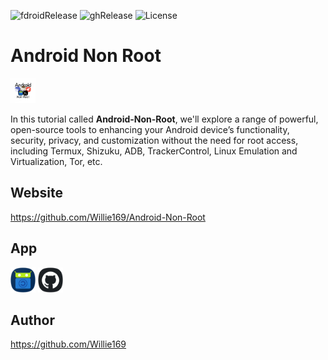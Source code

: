 ![fdroidRelease](https://img.shields.io/f-droid/v/com.willie.androidnonroot.svg?logo=F-Droid) 
![ghRelease](https://img.shields.io/github/v/release/Willie169/Android-Non-Root)
![License](https://img.shields.io/badge/license-GFDL%201.3%20or%20CC%20BY--SA%204.0-blue.svg)
# Android Non Root

<a href="https://github.com/Willie169/Android-Non-Root"><img src="img/Android Non Root.png" alt="Android Non Root" style="height: 40px;"></a>
<p>In this tutorial called <strong>Android-Non-Root</strong>, we'll explore a range of powerful, open-source tools to enhancing your Android device’s functionality, security, privacy, and customization without the need for root access, including Termux, Shizuku, ADB, TrackerControl, Linux Emulation and Virtualization, Tor, etc.</p>

## Website

<a href="https://github.com/Willie169/Android-Non-Root">https://github.com/Willie169/Android-Non-Root</a>

## App

<a href=https://f-droid.org/packages/com.willie.androidnonroot><img src="img/fdroid.png" alt="Get it on F-Droid" style="height: 40px;"></a>
<a href="https://github.com/Willie169/mancala-android/releases/download/v1.0/com.willie.androidnonroot_10.apk"><img src="img/github.png" alt="Get it on GitHub" style="height: 40px;"></a>

## Author 

<a href="https://github.com/Willie169">https://github.com/Willie169</a>